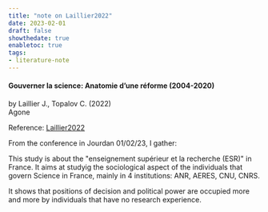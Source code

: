 ```yaml
---
title: "note on Laillier2022"
date: 2023-02-01
draft: false
showthedate: true
enabletoc: true
tags:
- literature-note
---
```


#### **Gouverner la science: Anatomie d’une réforme (2004-2020)**     
by Laillier J., Topalov C. (2022)         
Agone      

Reference: [Laillier2022](reference/Laillier2022.md)

From the conference in Jourdan 01/02/23, I gather:

This study is about the "enseignement supérieur et la recherche (ESR)" in France. It aims at studyig the sociological aspect of the individuals that govern Science in France, mainly in 4 institutions: ANR, AERES, CNU, CNRS. 

It shows that positions of decision and political power are occupied more and more by individuals that have no research experience. 



